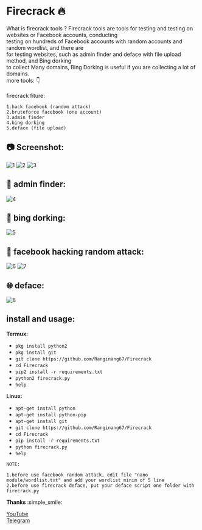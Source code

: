 # Firecrack :fire:

What is firecrack tools ?
Firecrack tools are tools for testing and testing on websites or Facebook accounts, conducting<br>
testing on hundreds of Facebook accounts with random accounts and random wordlist, and there are<br>
for testing websites, such as admin finder and deface with file upload method, and Bing dorking<br>
to collect Many domains, Bing Dorking is useful if you are collecting a lot of domains.<br>
more tools: :point_down:<br>
<br>firecrack fiture:<br>

```
1.hack facebook (random attack)
2.bruteforce facebook (one account)
3.admin finder
4.bing dorking
5.deface (file upload)
```

## :camera: Screenshot:
![1](https://github.com/Ranginang67/Firecrack/blob/master/img/1.png)
![2](https://github.com/Ranginang67/Firecrack/blob/master/img/2.png)
![3](https://github.com/Ranginang67/Firecrack/blob/master/img/3.png)
## :mag_right: admin finder:
![4](https://github.com/Ranginang67/Firecrack/blob/master/img/admin_pan.png)
## :page_with_curl: bing dorking:
![5](https://github.com/Ranginang67/Firecrack/blob/master/img/dorking.png)
## :game_die: facebook hacking random attack:
![6](https://github.com/Ranginang67/Firecrack/blob/master/img/random_1.png)
![7](https://github.com/Ranginang67/Firecrack/blob/master/img/random_2.png)
## :globe_with_meridians: deface:
![8](https://github.com/Ranginang67/Firecrack/blob/master/img/deface.png)

## install and usage:

**Termux:**
* `pkg install python2`
* `pkg install git`
* `git clone https://github.com/Ranginang67/Firecrack`
* `cd Firecrack`
* `pip2 install -r requirements.txt`
* `python2 firecrack.py`
* `help`

**Linux:**
* `apt-get install python`
* `apt-get install python-pip`
* `apt-get install git`
* `git clone https://github.com/Ranginang67/Firecrack`
* `cd Firecrack`
* `pip install -r requirements.txt`
* `python firecrack.py`
* `help`

```
NOTE:

1.before use facebook random attack, edit file "nano module/wordlist.txt" and add your wordlist minim of 5 line
2.before use firecrack deface, put your deface script one folder with firecrack.py
```

**Thanks**
:simple_smile:

[YouTube](https://www.youtube.com/channel/UCNMD5U02GFeWLqmrl_XSPGQ) <br>
[Telegram](https://t.me/Msambari)
